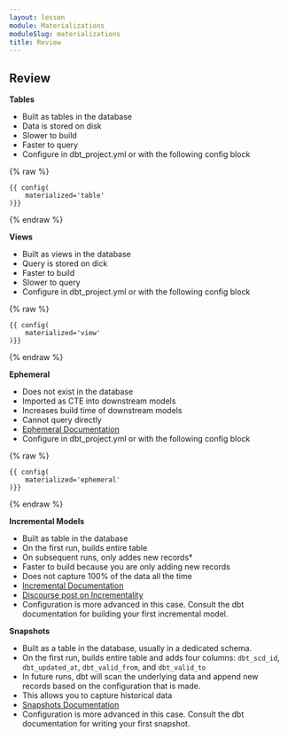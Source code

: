 ```yaml
---
layout: lesson
module: Materializations
moduleSlug: materializations
title: Review
---
```


## Review

**Tables**

- Built as tables in the database
- Data is stored on disk
- Slower to build
- Faster to query
- Configure in dbt_project.yml or with the following config block

{% raw %}

```
{{ config(
    materialized='table'
)}}
```
{% endraw %}

**Views**

- Built as views in the database
- Query is stored on dick
- Faster to build
- Slower to query
- Configure in dbt_project.yml or with the following config block

{% raw %}

```
{{ config(
    materialized='view'
)}}
```
{% endraw %}

**Ephemeral**

- Does not exist in the database
- Imported as CTE into downstream models
- Increases build time of downstream models
- Cannot query directly
- [Ephemeral Documentation](https://docs.getdbt.com/docs/building-a-dbt-project/building-models/materializations#ephemeral)
- Configure in dbt_project.yml or with the following config block

{% raw %}

```
{{ config(
    materialized='ephemeral'
)}}
```
{% endraw %}

**Incremental Models**

- Built as table in the database
- On the first run, builds entire table
- On subsequent runs, only addes new records*
- Faster to build because you are only adding new records
- Does not capture 100% of the data all the time
- [Incremental Documentation](https://docs.getdbt.com/docs/building-a-dbt-project/building-models/materializations#incremental)
- [Discourse post on Incrementality](https://discourse.getdbt.com/t/on-the-limits-of-incrementality/303)
- Configuration is more advanced in this case.  Consult the dbt documentation for building your first incremental model.

**Snapshots**

- Built as a table in the database, usually in a dedicated schema.
- On the first run, builds entire table and adds four columns: `dbt_scd_id`, `dbt_updated_at`, `dbt_valid_from`, and `dbt_valid_to`
- In future runs, dbt will scan the underlying data and append new records based on the configuration that is made.
- This allows you to capture historical data
- [Snapshots Documentation](https://docs.getdbt.com/docs/building-a-dbt-project/snapshots)
- Configuration is more advanced in this case.  Consult the dbt documentation for writing your first snapshot.


